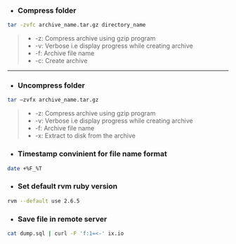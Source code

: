 * ### Compress folder
```bash
tar -zvfc archive_name.tar.gz directory_name
```
> * -z: Compress archive using gzip program
> * -v: Verbose i.e display progress while creating archive
> * -f: Archive file name
> * -c: Create archive

***

* ### Uncompress folder
```bash
tar –zvfx archive_name.tar.gz
```
> * -z: Compress archive using gzip program
> * -v: Verbose i.e display progress while creating archive
> * -f: Archive file name
> * -x: Extract to disk from the archive

* ### Timestamp convinient for file name format
```bash
date +%F_%T
```

* ### Set default rvm ruby version
```bash
rvm --default use 2.6.5
```

* ### Save file in remote server
```bash
cat dump.sql | curl -F 'f:1=<-' ix.io
```

